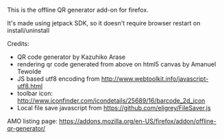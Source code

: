 This is the offline QR generator add-on for firefox.

It's made using jetpack SDK, so it doesn't require browser restart on install/uninstall

Credits:
* QR code generator by Kazuhiko Arase
* rendering qr code generated from above on html5 canvas by Amanuel Tewolde
* JS based utf8 encoding from http://www.webtoolkit.info/javascript-utf8.html
* toolbar icon: http://www.iconfinder.com/icondetails/25689/16/barcode_2d_icon
* Local file save javascript from https://github.com/eligrey/FileSaver.js

AMO listing page: https://addons.mozilla.org/en-US/firefox/addon/offline-qr-generator/

